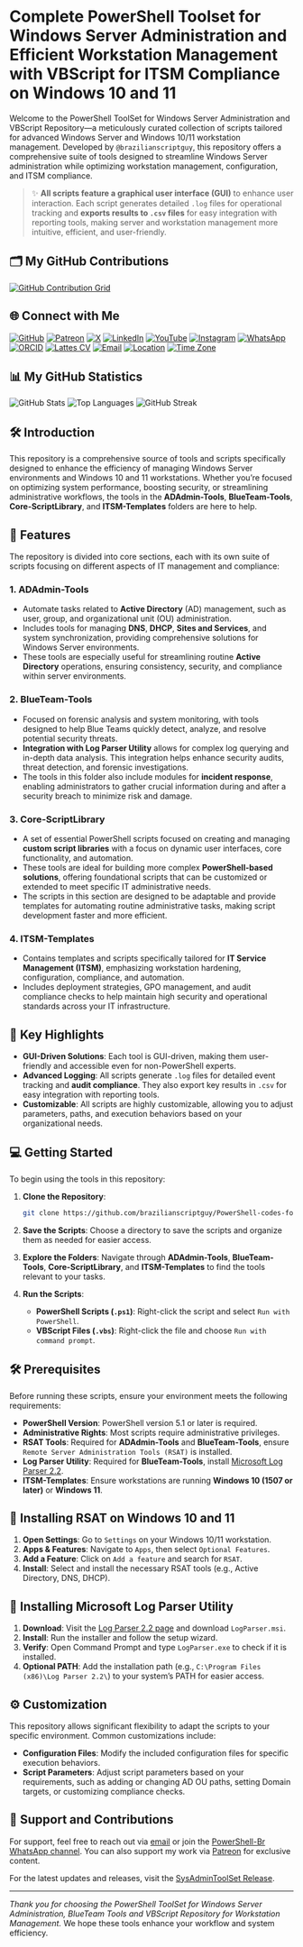 # Complete PowerShell Toolset for Windows Server Administration and Efficient Workstation Management with VBScript for ITSM Compliance on Windows 10 and 11

Welcome to the PowerShell ToolSet for Windows Server Administration and VBScript Repository—a meticulously curated collection of scripts tailored for advanced Windows Server and Windows 10/11 workstation management. Developed by `@brazilianscriptguy`, this repository offers a comprehensive suite of tools designed to streamline Windows Server administration while optimizing workstation management, configuration, and ITSM compliance.

> ✨ **All scripts feature a graphical user interface (GUI)** to enhance user interaction. Each script generates detailed `.log` files for operational tracking and **exports results to `.csv` files** for easy integration with reporting tools, making server and workstation management more intuitive, efficient, and user-friendly.

## 🗂️ My GitHub Contributions

[![GitHub Contribution Grid](https://ghchart.rshah.org/brazilianscriptguy)](https://github.com/brazilianscriptguy)

## 🌐 Connect with Me

[![GitHub](https://img.shields.io/badge/GitHub-@brazilianscriptguy-181717?style=for-the-badge&logo=github)](https://github.com/brazilianscriptguy)
[![Patreon](https://img.shields.io/badge/Patreon-Support%20Me-red?style=for-the-badge&logo=patreon)](https://patreon.com/brazilianscriptguy)
[![X](https://img.shields.io/badge/Twitter-@brazscriptguy-000000?style=for-the-badge&logo=x)](https://x.com/brazscriptguy)
[![LinkedIn](https://img.shields.io/badge/LinkedIn-in/brazilianscriptguy-0077B5?style=for-the-badge&logo=linkedin)](https://www.linkedin.com/in/brazilianscriptguy/)
[![YouTube](https://img.shields.io/badge/YouTube-@brazilianscriptguy-FF0000?style=for-the-badge&logo=youtube)](https://www.youtube.com/@brazilianscriptguy)
[![Instagram](https://img.shields.io/badge/Instagram-@4tetraforensics-E4405F?style=for-the-badge&logo=instagram)](https://www.instagram.com/4tetraforensics)
[![WhatsApp](https://img.shields.io/badge/WhatsApp-PowerShellBR-25D366?style=for-the-badge&logo=whatsapp)](https://whatsapp.com/channel/0029VaEgqC50G0XZV1k4Mb1c)
[![ORCID](https://img.shields.io/badge/ORCID-0000--0003--3705--7468-A6CE39?style=for-the-badge&logo=orcid)](https://orcid.org/0000-0003-3705-7468)
[![Lattes CV](https://img.shields.io/badge/Lattes%20CV-0191525072495482-00A693?style=for-the-badge&logo=academia)](http://lattes.cnpq.br/0191525072495482)
[![Email](https://img.shields.io/badge/Email-luizhamilton.lhr@gmail.com-D14836?style=for-the-badge&logo=gmail)](mailto:luizhamilton.lhr@gmail.com)
[![Location](https://img.shields.io/badge/Location-27°00'04.3%22S%2048°36'19.2%22W-brightgreen?style=for-the-badge&logo=googlemaps)](https://www.google.com/maps?q=-27.0011813,-48.6053388)
[![Time Zone](https://img.shields.io/static/v1?label=Time%20Zone&message=UTC%20-3%3A00%20/%20Balneário%20Camboriú&color=blue&style=for-the-badge)](https://time.is/Balne%C3%A1rio_Cambori%C3%BA)

## 📊 My GitHub Statistics

![GitHub Stats](https://github-readme-stats.vercel.app/api?username=brazilianscriptguy&show_icons=true&theme=radical&v=2)
![Top Languages](https://github-readme-stats.vercel.app/api/top-langs/?username=brazilianscriptguy&layout=compact&theme=radical&v=2)
![GitHub Streak](https://github-readme-streak-stats.herokuapp.com/?user=brazilianscriptguy&theme=radical&v=2)

## 🛠️ Introduction

This repository is a comprehensive source of tools and scripts specifically designed to enhance the efficiency of managing Windows Server environments and Windows 10 and 11 workstations. Whether you’re focused on optimizing system performance, boosting security, or streamlining administrative workflows, the tools in the **ADAdmin-Tools**, **BlueTeam-Tools**, **Core-ScriptLibrary**, and **ITSM-Templates** folders are here to help.

## 🚀 Features

The repository is divided into core sections, each with its own suite of scripts focusing on different aspects of IT management and compliance:

### 1. **ADAdmin-Tools**
   - Automate tasks related to **Active Directory** (AD) management, such as user, group, and organizational unit (OU) administration.
   - Includes tools for managing **DNS**, **DHCP**, **Sites and Services**, and system synchronization, providing comprehensive solutions for Windows Server environments.
   - These tools are especially useful for streamlining routine **Active Directory** operations, ensuring consistency, security, and compliance within server environments.

### 2. **BlueTeam-Tools**
   - Focused on forensic analysis and system monitoring, with tools designed to help Blue Teams quickly detect, analyze, and resolve potential security threats.
   - **Integration with Log Parser Utility** allows for complex log querying and in-depth data analysis. This integration helps enhance security audits, threat detection, and forensic investigations.
   - The tools in this folder also include modules for **incident response**, enabling administrators to gather crucial information during and after a security breach to minimize risk and damage.

### 3. **Core-ScriptLibrary**
   - A set of essential PowerShell scripts focused on creating and managing **custom script libraries** with a focus on dynamic user interfaces, core functionality, and automation.
   - These tools are ideal for building more complex **PowerShell-based solutions**, offering foundational scripts that can be customized or extended to meet specific IT administrative needs.
   - The scripts in this section are designed to be adaptable and provide templates for automating routine administrative tasks, making script development faster and more efficient.

### 4. **ITSM-Templates**
   - Contains templates and scripts specifically tailored for **IT Service Management (ITSM)**, emphasizing workstation hardening, configuration, compliance, and automation.
   - Includes deployment strategies, GPO management, and audit compliance checks to help maintain high security and operational standards across your IT infrastructure.

## 🌟 Key Highlights

- **GUI-Driven Solutions**: Each tool is GUI-driven, making them user-friendly and accessible even for non-PowerShell experts.
- **Advanced Logging**: All scripts generate `.log` files for detailed event tracking and **audit compliance**. They also export key results in `.csv` for easy integration with reporting tools.
- **Customizable**: All scripts are highly customizable, allowing you to adjust parameters, paths, and execution behaviors based on your organizational needs.

## 💻 Getting Started

To begin using the tools in this repository:

1. **Clone the Repository**:
   ```bash
   git clone https://github.com/brazilianscriptguy/PowerShell-codes-for-Windows-Server-Administrators.git
   ```

2. **Save the Scripts**: Choose a directory to save the scripts and organize them as needed for easier access.

3. **Explore the Folders**: Navigate through **ADAdmin-Tools**, **BlueTeam-Tools**, **Core-ScriptLibrary**, and **ITSM-Templates** to find the tools relevant to your tasks.

4. **Run the Scripts**:
   - **PowerShell Scripts (`.ps1`)**: Right-click the script and select `Run with PowerShell`.
   - **VBScript Files (`.vbs`)**: Right-click the file and choose `Run with command prompt`.

## 🛠️ Prerequisites

Before running these scripts, ensure your environment meets the following requirements:

- **PowerShell Version**: PowerShell version 5.1 or later is required.
- **Administrative Rights**: Most scripts require administrative privileges.
- **RSAT Tools**: Required for **ADAdmin-Tools** and **BlueTeam-Tools**, ensure `Remote Server Administration Tools (RSAT)` is installed.
- **Log Parser Utility**: Required for **BlueTeam-Tools**, install [Microsoft Log Parser 2.2](https://www.microsoft.com/en-us/download/details.aspx?id=24659).
- **ITSM-Templates**: Ensure workstations are running **Windows 10 (1507 or later)** or **Windows 11**.

## 🔧 Installing RSAT on Windows 10 and 11

1. **Open Settings**: Go to `Settings` on your Windows 10/11 workstation.
2. **Apps & Features**: Navigate to `Apps`, then select `Optional Features`.
3. **Add a Feature**: Click on `Add a feature` and search for `RSAT`.
4. **Install**: Select and install the necessary RSAT tools (e.g., Active Directory, DNS, DHCP).

## 🔧 Installing Microsoft Log Parser Utility

1. **Download**: Visit the [Log Parser 2.2 page](https://www.microsoft.com/en-us/download/details.aspx?id=24659) and download `LogParser.msi`.
2. **Install**: Run the installer and follow the setup wizard.
3. **Verify**: Open Command Prompt and type `LogParser.exe` to check if it is installed.
4. **Optional PATH**: Add the installation path (e.g., `C:\Program Files (x86)\Log Parser 2.2\`) to your system’s PATH for easier access.

## ⚙️ Customization

This repository allows significant flexibility to adapt the scripts to your specific environment. Common customizations include:

- **Configuration Files**: Modify the included configuration files for specific execution behaviors.
- **Script Parameters**: Adjust script parameters based on your requirements, such as adding or changing AD OU paths, setting Domain targets, or customizing compliance checks.

## 🤝 Support and Contributions

For support, feel free to reach out via [email](mailto:luizhamilton.lhr@gmail.com) or join the [PowerShell-Br WhatsApp channel](https://whatsapp.com/channel/0029VaEgqC50G0XZV1k4Mb1c). You can also support my work via [Patreon](https://patreon.com/brazilianscriptguy) for exclusive content.

For the latest updates and releases, visit the [SysAdminToolSet Release](https://github.com/brazilianscriptguy/PowerShell-codes-for-Windows-Server-Administrators/releases/tag/SysAdminToolSet).

---

*Thank you for choosing the PowerShell ToolSet for Windows Server Administration, BlueTeam Tools and VBScript Repository for Workstation Management.* We hope these tools enhance your workflow and system efficiency.
